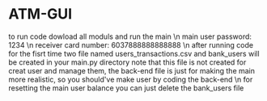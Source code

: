 # ATM-GUI
to run code dowload all moduls and run the main \n
main user password: 1234 \n
receiver card number: 6037888888888888 \n
after running code for the fisrt time two file named users_transactions.csv and bank_users will be created in your main.py directory
note that this file is not created for creat user and manage them, the back-end file is just for making the main more realistic, so you should've make user by coding the back-end \n
for resetting the main user balance you can just delete the bank_users file
